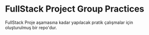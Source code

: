 # FullStack Project Group Practices
FullStack Proje aşamasına kadar yapılacak pratik çalışmalar için oluşturulmuş bir repo'dur.